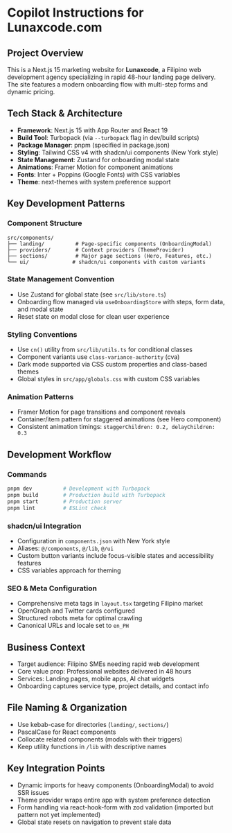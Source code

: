 # Copilot Instructions for Lunaxcode.com

## Project Overview
This is a Next.js 15 marketing website for **Lunaxcode**, a Filipino web development agency specializing in rapid 48-hour landing page delivery. The site features a modern onboarding flow with multi-step forms and dynamic pricing.

## Tech Stack & Architecture
- **Framework**: Next.js 15 with App Router and React 19
- **Build Tool**: Turbopack (via `--turbopack` flag in dev/build scripts)
- **Package Manager**: pnpm (specified in package.json)
- **Styling**: Tailwind CSS v4 with shadcn/ui components (New York style)
- **State Management**: Zustand for onboarding modal state
- **Animations**: Framer Motion for component animations
- **Fonts**: Inter + Poppins (Google Fonts) with CSS variables
- **Theme**: next-themes with system preference support

## Key Development Patterns

### Component Structure
```
src/components/
├── landing/          # Page-specific components (OnboardingModal)
├── providers/        # Context providers (ThemeProvider)
├── sections/         # Major page sections (Hero, Features, etc.)
└── ui/              # shadcn/ui components with custom variants
```

### State Management Convention
- Use Zustand for global state (see `src/lib/store.ts`)
- Onboarding flow managed via `useOnboardingStore` with steps, form data, and modal state
- Reset state on modal close for clean user experience

### Styling Conventions
- Use `cn()` utility from `src/lib/utils.ts` for conditional classes
- Component variants use `class-variance-authority` (cva)
- Dark mode supported via CSS custom properties and class-based themes
- Global styles in `src/app/globals.css` with custom CSS variables

### Animation Patterns
- Framer Motion for page transitions and component reveals
- Container/item pattern for staggered animations (see Hero component)
- Consistent animation timings: `staggerChildren: 0.2, delayChildren: 0.3`

## Development Workflow

### Commands
```bash
pnpm dev          # Development with Turbopack
pnpm build        # Production build with Turbopack  
pnpm start        # Production server
pnpm lint         # ESLint check
```

### shadcn/ui Integration
- Configuration in `components.json` with New York style
- Aliases: `@/components`, `@/lib`, `@/ui`
- Custom button variants include focus-visible states and accessibility features
- CSS variables approach for theming

### SEO & Meta Configuration
- Comprehensive meta tags in `layout.tsx` targeting Filipino market
- OpenGraph and Twitter cards configured
- Structured robots meta for optimal crawling
- Canonical URLs and locale set to `en_PH`

## Business Context
- Target audience: Filipino SMEs needing rapid web development
- Core value prop: Professional websites delivered in 48 hours
- Services: Landing pages, mobile apps, AI chat widgets
- Onboarding captures service type, project details, and contact info

## File Naming & Organization
- Use kebab-case for directories (`landing/`, `sections/`)
- PascalCase for React components
- Collocate related components (modals with their triggers)
- Keep utility functions in `/lib` with descriptive names

## Key Integration Points
- Dynamic imports for heavy components (OnboardingModal) to avoid SSR issues
- Theme provider wraps entire app with system preference detection
- Form handling via react-hook-form with zod validation (imported but pattern not yet implemented)
- Global state resets on navigation to prevent stale data